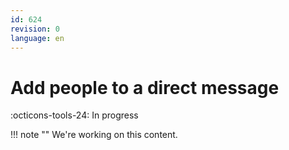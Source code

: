 ```yaml
---
id: 624
revision: 0
language: en
---
```


# Add people to a direct message

:octicons-tools-24: In progress

!!! note ""
We're working on this content.

